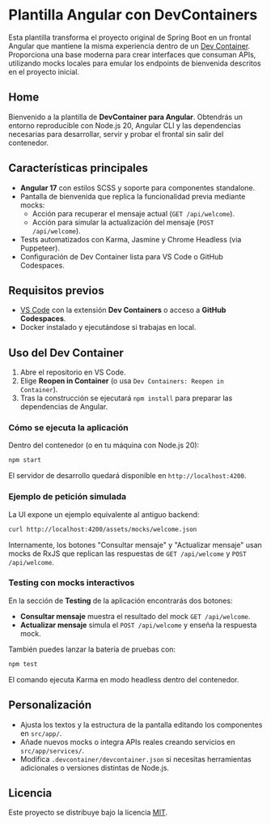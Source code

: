 # Plantilla Angular con DevContainers

Esta plantilla transforma el proyecto original de Spring Boot en un frontal Angular que mantiene la misma experiencia dentro de un [Dev Container](https://containers.dev/). Proporciona una base moderna para crear interfaces que consuman APIs, utilizando mocks locales para emular los endpoints de bienvenida descritos en el proyecto inicial.

## Home

Bienvenido a la plantilla de **DevContainer para Angular**. Obtendrás un entorno reproducible con Node.js 20, Angular CLI y las dependencias necesarias para desarrollar, servir y probar el frontal sin salir del contenedor.

## Características principales

- **Angular 17** con estilos SCSS y soporte para componentes standalone.
- Pantalla de bienvenida que replica la funcionalidad previa mediante mocks:
  - Acción para recuperar el mensaje actual (`GET /api/welcome`).
  - Acción para simular la actualización del mensaje (`POST /api/welcome`).
- Tests automatizados con Karma, Jasmine y Chrome Headless (via Puppeteer).
- Configuración de Dev Container lista para VS Code o GitHub Codespaces.

## Requisitos previos

- [VS Code](https://code.visualstudio.com/) con la extensión **Dev Containers** o acceso a **GitHub Codespaces**.
- Docker instalado y ejecutándose si trabajas en local.

## Uso del Dev Container

1. Abre el repositorio en VS Code.
2. Elige **Reopen in Container** (o usa `Dev Containers: Reopen in Container`).
3. Tras la construcción se ejecutará `npm install` para preparar las dependencias de Angular.

### Cómo se ejecuta la aplicación

Dentro del contenedor (o en tu máquina con Node.js 20):

```bash
npm start
```

El servidor de desarrollo quedará disponible en `http://localhost:4200`.

### Ejemplo de petición simulada

La UI expone un ejemplo equivalente al antiguo backend:

```bash
curl http://localhost:4200/assets/mocks/welcome.json
```

Internamente, los botones "Consultar mensaje" y "Actualizar mensaje" usan mocks de RxJS que replican las respuestas de `GET /api/welcome` y `POST /api/welcome`.

### Testing con mocks interactivos

En la sección de **Testing** de la aplicación encontrarás dos botones:

- **Consultar mensaje** muestra el resultado del mock `GET /api/welcome`.
- **Actualizar mensaje** simula el `POST /api/welcome` y enseña la respuesta mock.

También puedes lanzar la batería de pruebas con:

```bash
npm test
```

El comando ejecuta Karma en modo headless dentro del contenedor.

## Personalización

- Ajusta los textos y la estructura de la pantalla editando los componentes en `src/app/`.
- Añade nuevos mocks o integra APIs reales creando servicios en `src/app/services/`.
- Modifica `.devcontainer/devcontainer.json` si necesitas herramientas adicionales o versiones distintas de Node.js.

## Licencia

Este proyecto se distribuye bajo la licencia [MIT](LICENSE).

